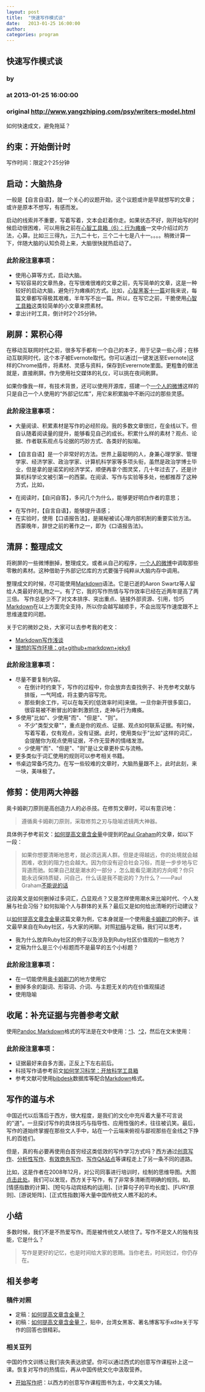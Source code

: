 ```yaml
---
layout: post
title:  "快速写作模式谈"
date:   2013-01-25 16:00:00
author: 
categories: program
---
```


## 快速写作模式谈
### by 
### at 2013-01-25 16:00:00
### original <http://www.yangzhiping.com/psy/writers-model.html>

<p>如何快速成文，避免拖延？</p>

<h2>约束：开始倒计时</h2>

<p>写作时间：限定2个25分钟</p>

<h2>启动：大脑热身</h2>

<p>一般是【自言自语】，就一个关心的议题开始，这个议题或许是早就想写的文章；或许是原本不想写，有感而发。</p>

<p>启动的线索并不重要，写着写着，文本会赶着你走。如果状态不好，刚开始写的时候启动很困难，可以用我之前在<a href="http://www.douban.com/note/256757599/">心智工具箱（6）：行为瘫痪</a>一文中介绍过的方法，心算。比如三三得九，三九二十七，三个二十七是八十一。。。。稍微计算一下，伴随大脑的认知负荷上来，大脑很快就热启动了。</p>

<h3>此阶段注意事项：</h3>

<ul>
<li>使用心算等方式，启动大脑。</li>
<li>写较容易的文章热身。在写很难很难的文章之前，先写简单的文章，这是一种较好的启动大脑，避免行为瘫痪的方式。比如，<a href="http://www.douban.com/note/223066484/">心智黑客十一篇</a>对我来说，每篇文章都写得极其艰难，半年写不出一篇。所以，在写它之前，干脆使用<a href="http://www.douban.com/doulist/1782320/">心智工具箱</a>这类较简单的小文章来攒素材。</li>
<li>拿出计时工具，倒计时2个25分钟。</li>
</ul>


<h2>刷屏：累积心得</h2>

<p>在移动互联网时代之前，很多写手都有一个自己的本子，用于记录一些心得；在移动互联网时代，这个本子被Evernote取代。你可以通过[一键发送至Evernote]这样的Chrome插件，将素材、灵感与资料，保存到Everernote里面。更粗鲁的做法就是，直接刷屏。作为使用社交媒体的礼仪，可以挑在夜间刷屏。</p>

<p>如果你像我一样，有技术背景，还可以使用开源库，搭建一个<a href="http://www.douban.com/note/264681591/">一个人的微博</a>这样的只是自己一个人使用的“外部记忆库”，用它来积累脑中不断闪过的那些灵感。</p>

<h3>此阶段注意事项：</h3>

<ul>
<li>大量阅读、积累素材是写作的必经阶段。我的多数文章很烂，在金线以下。但自认随着阅读量的提升，能够看见自己的成长。积累什么样的素材？观点、论据、作者联系观点与论据的巧妙方式、各类好的拟喻。</li>
<li><p>【自言自语】是一个非常好的方法。世界上最聪明的人，身兼心理学家、管理学家、经济学家、政治学家、计算机科学家等多项头衔，虽然是政治学博士毕业，但是拿的是诺奖的经济学奖，顺便再拿个图灵奖，几十年过去了，还是计算机科学论文被引第一的西蒙。在阅读、写作与实验等多处，他都推荐了这种方式，比如，</p></li>
<li><p>在阅读时，【自问自答】，多问几个为什么，能够更好明白作者的意思；</p></li>
<li>在写作时，【自言自语】，能够提升语感；</li>
<li>在实验时，使用【口语报告法】，是揭秘被试心理内部机制的重要实验方法。西蒙晚年，辞世之前的著作之一，即为《口语报告法》。</li>
</ul>


<h2>清屏：整理成文</h2>

<p>将刷屏的一些微博删掉，整理成文。或者从自己的程序，<a href="http://www.douban.com/note/264681591/">一个人的微博</a>中调取那些零散的素材。这种借助于外部记忆库的方式要强于纯粹从大脑内存中调用。</p>

<p>整理成文的时候，尽可能使用<a href="http://daringfireball.net/projects/markdown/">Markdown</a>语法。它是已逝的Aaron Swartz等人留给人类最好的礼物之一。有了它，我的写作热情与写作效率已经在近两年提高了两三倍。
写作总是少不了对文本排序、突出重点、链接外部资源、引用，恰巧<a href="http://daringfireball.net/projects/markdown/">Markdown</a>在以上方面完全支持，所以你会越写越顺手，不会出现写作速度跟不上思维速度的问题。</p>

<p>关于它的微妙之处，大家可以去参考我的老文：</p>

<ul>
<li><a href="http://www.yangzhiping.com/tech/r-markdown-knitr.html">Markdown写作浅谈</a></li>
<li><a href="http://www.yangzhiping.com/tech/writing-space.html">理想的写作环境：git+github+markdown+jekyll</a></li>
</ul>


<h3>此阶段注意事项：</h3>

<ul>
<li>尽量不要复制内容。

<ul>
<li>在倒计时约束下，写作的过程中，你会放弃去查找例子、补充参考文献与排版，一气呵成，将主要内容写完。</li>
<li>那些剩余工作，可以在每天的[低效率时间]来做。一旦你新开很多窗口，很容易被不断冒出的新刺激抓住，走神与行为瘫痪。</li>
</ul>
</li>
<li>多使用"比如"、少使用"而"、"但是"、"则"。

<ul>
<li>不少"类型文章""，重点是你的观点、证据、观点如何联系证据。有时候，写着写着，仅有观点，没有证据。此时，使用类似于"比如"这样的词汇，会提醒你为观点使用证据，不作无营养的情绪发泄。</li>
<li>少使用"而"、"但是"、"则"是让文章更朴实与流畅。</li>
</ul>
</li>
<li>更多类似于词汇使用的规则可以参考相关书籍。</li>
<li>书桌边常备巧克力。在写一些较难的文章时，大脑热量跟不上，此时此刻，来一块，美味极了。</li>
</ul>


<h2>修剪：使用两大神器</h2>

<p>奥卡姆剃刀原则是高创造力人的必杀技。在修剪文章时，可以有意识地：</p>

<blockquote><p>遵循奥卡姆剃刀原则，采取修剪之刃与隐喻滤镜两大神器。</p></blockquote>

<p>具体例子参考前文：<a href="http://www.yangzhiping.com/psy/think-density.html">如何提高文章含金量</a>中提到的<a href="http://www.paulgraham.com/bio.html">Paul Graham</a>的文章，如以下一段：</p>

<blockquote><p>如果你想要清晰地思考，就必须远离人群。但是走得越远，你的处境就会越困难，收到的阻力也会越大。因为你没有迎合社会习俗，而是一步步地与它背道而驰。如果自己就是潮水的一部分 ，怎么能看见潮流的方向呢？你只能永远保持质疑，问自己，什么话是我不能说的？为什么？——Paul Graham<a href="http://paulgraham.com/say.html">不能说的话</a></p></blockquote>

<p>这段美文是如何删掉过多词汇，凸显观点？又是怎样使用潮水来比喻时代、个人发展与社会习俗？如何拟喻个人与群体的关系？最后又是如何给出清晰的行动建议？</p>

<p>以<a href="http://www.yangzhiping.com/psy/think-density.html">如何提高文章含金量</a>这篇文章为例，它本身就是一个使用<a href="http://en.wikipedia.org/wiki/Occam&#39;s_razor">奥卡姆剃刀</a>的例子。该文最早来自在Ruby社区，与大家的闲聊。对照<a href="http://ruby-china.org/topics/1691">初稿</a>与定稿，我们可以思考，</p>

<ul>
<li>我为什么放弃Ruby社区的例子以及涉及到Ruby社区价值观的一些地方？</li>
<li>定稿为什么是三个小标题而不是最早的五个小标题？</li>
</ul>


<h3>此阶段注意事项：</h3>

<ul>
<li>在一切能使用<a href="http://en.wikipedia.org/wiki/Occam&#39;s_razor">奥卡姆剃刀</a>的地方使用它</li>
<li>删掉多余的副词、形容词、介词、与主题无关的内在价值观描述</li>
<li>使用隐喻</li>
</ul>


<h2>收尾：补充证据与完善参考文献</h2>

<p>使用<a href="http://johnmacfarlane.net/pandoc/README.html">Pandoc Markdown</a>格式的写法是在文中使用：<a href="http://www.yangzhiping.com/">^1</a>、<a href="http://www.yangzhiping.com/">^2</a>，然后在文末使用：</p>

<h3>此阶段注意事项：</h3>

<ul>
<li>证据最好来自多方面，正反上下左右前后。</li>
<li>科技写作请参考前文<a href="http://www.yangzhiping.com/psy/open-science-toolbox.html">如何学习科学：开放科学工具箱</a></li>
<li>参考文献可使用<a href="http://bibdesk.sourceforge.net">bibdesk</a>数据库等配合<a href="http://daringfireball.net/projects/markdown/">Markdown</a>格式。</li>
</ul>


<h2>写作的道与术</h2>

<p>中国近代以后落后于西方，很大程度，是我们的文化中充斥着大量不可言说的"道"。一旦探讨写作的具体技巧与指导性、应用性强的术，往往被讥笑。最后，写作的道始终掌握在那些文人手中，站在一个云端来俯视与鄙视那些在金线之下挣扎的百姓们。</p>

<p>但是，真的有必要再使用白首穷经这类低效的写作学习方式吗？西方通过<a href="http://en.wikipedia.org/wiki/Creative_writing">创意写作</a>、<a href="http://en.wikipedia.org/wiki/Graduate_Record_Examinations#Analytical_writing_section">分析性写作</a>、<a href="http://en.wikipedia.org/wiki/Jane_K._Cleland">有效商务写作</a>、<a href="http://writers.stackexchange.com/">写作QA站点</a>等课程走上了另一条不同的道路。</p>

<p>比如，这是作者在2008年12月，对公司同事进行培训时，绘制的思维导图。大图<a href="http://www.yangzhiping.com/images/psy/wirters-model.jpeg">点击此处</a>。我们可以发现，西方关于写作，有了非常多清晰而明确的规则。如，[情感指数的计算]、[短句与动宾结构的运用]、[计算句子的平均长度]、[FURY原则]、[游说矩阵]、[正式性指数]等大量中国传统文人瞧不起的术。</p>

<h2>小结</h2>

<p>多数时候，我们不是不热爱写作。而是被传统文人唬住了。写作不是文人的独有技能，它是什么？</p>

<blockquote><p>写作是更好的记忆，也是时间给大家的恩赐。当你老去，时间划过，你仍存在。</p></blockquote>

<h2>相关参考</h2>

<h3>稿件对照</h3>

<ul>
<li>定稿：<a href="http://www.yangzhiping.com/psy/think-density.html">如何提高文章含金量？</a></li>
<li>初稿：<a href="http://ruby-china.org/topics/1691">如何提高文章含金量？</a>，贴中，台湾女黑客、著名博客写手xdite关于写作的回答也很精彩。</li>
</ul>


<h3>相关豆列</h3>

<p>中国的作文训练让我们丧失表达欲望。你可以通过西式的创意写作课程补上这一课。恢复对写作的热情后，再从中国传统文化中汲取营养。</p>

<ul>
<li> <a href="http://book.douban.com/doulist/1269878/">开始写作吧</a>：以西方的创意写作课程图书为主，中文美文为辅。</li>
</ul>